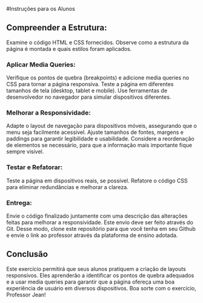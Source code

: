 
#Instruções para os Alunos

## Compreender a Estrutura:

Examine o código HTML e CSS fornecidos. Observe como a estrutura da página é montada e quais estilos foram aplicados.

### Aplicar Media Queries:

Verifique os pontos de quebra (breakpoints) e adicione media queries no CSS para tornar a página responsiva.
Teste a página em diferentes tamanhos de tela (desktop, tablet e mobile). Use ferramentas de desenvolvedor no navegador para simular dispositivos diferentes.

### Melhorar a Responsividade:

Adapte o layout de navegação para dispositivos móveis, assegurando que o menu seja facilmente acessível.
Ajuste tamanhos de fontes, margens e paddings para garantir legibilidade e usabilidade.
Considere a reordenação de elementos se necessário, para que a informação mais importante fique sempre visível.

### Testar e Refatorar:

Teste a página em dispositivos reais, se possível.
Refatore o código CSS para eliminar redundâncias e melhorar a clareza.

### Entrega:

Envie o código finalizado juntamente com uma descrição das alterações feitas para melhorar a responsividade. Este envio deve ser feito através do Git. Desse modo, clone este repositório para que você tenha em seu Github e envie o link ao professor através da plataforma de ensino adotada. 

## Conclusão
Este exercício permitirá que seus alunos pratiquem a criação de layouts responsivos. Eles aprenderão a identificar os pontos de quebra adequados e a usar media queries para garantir que a página ofereça uma boa experiência de usuário em diversos dispositivos. Boa sorte com o exercício, Professor Jean!
